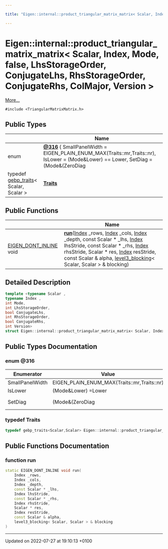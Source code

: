```yaml
---

title: "Eigen::internal::product_triangular_matrix_matrix< Scalar, Index, Mode, false, LhsStorageOrder, ConjugateLhs, RhsStorageOrder, ConjugateRhs, ColMajor, Version >"

---
```


# Eigen::internal::product_triangular_matrix_matrix< Scalar, Index, Mode, false, LhsStorageOrder, ConjugateLhs, RhsStorageOrder, ConjugateRhs, ColMajor, Version >



 [More...](#detailed-description)


`#include <TriangularMatrixMatrix.h>`

## Public Types

|                | Name           |
| -------------- | -------------- |
| enum| **[@316](http://example.org/classes/structeigen_1_1internal_1_1product__triangular__matrix__matrix_3_01scalar_00_01index_00_01mode_0bde1662b6cbb5d190c5c7a6b882ff905/#enum-@316)** { SmallPanelWidth = EIGEN_PLAIN_ENUM_MAX(Traits::mr,Traits::nr), IsLower = (Mode&Lower) == Lower, SetDiag = (Mode&(ZeroDiag|UnitDiag)) ? 0 : 1} |
| typedef <a href="http://example.org/classes/classeigen_1_1internal_1_1gebp__traits/">gebp_traits</a>< Scalar, Scalar > | **[Traits](http://example.org/classes/structeigen_1_1internal_1_1product__triangular__matrix__matrix_3_01scalar_00_01index_00_01mode_0bde1662b6cbb5d190c5c7a6b882ff905/#typedef-traits)**  |

## Public Functions

|                | Name           |
| -------------- | -------------- |
| <a href="http://example.org/files/macros_8h/#define-eigen-dont-inline">EIGEN_DONT_INLINE</a> void | **[run](http://example.org/classes/structeigen_1_1internal_1_1product__triangular__matrix__matrix_3_01scalar_00_01index_00_01mode_0bde1662b6cbb5d190c5c7a6b882ff905/#function-run)**(<a href="http://example.org/namespaces/namespaceeigen/#typedef-index">Index</a> _rows, <a href="http://example.org/namespaces/namespaceeigen/#typedef-index">Index</a> _cols, <a href="http://example.org/namespaces/namespaceeigen/#typedef-index">Index</a> _depth, const Scalar * _lhs, <a href="http://example.org/namespaces/namespaceeigen/#typedef-index">Index</a> lhsStride, const Scalar * _rhs, <a href="http://example.org/namespaces/namespaceeigen/#typedef-index">Index</a> rhsStride, Scalar * res, <a href="http://example.org/namespaces/namespaceeigen/#typedef-index">Index</a> resStride, const Scalar & alpha, <a href="http://example.org/classes/classeigen_1_1internal_1_1level3__blocking/">level3_blocking</a>< Scalar, Scalar > & blocking) |

## Detailed Description

```cpp
template <typename Scalar ,
typename Index ,
int Mode,
int LhsStorageOrder,
bool ConjugateLhs,
int RhsStorageOrder,
bool ConjugateRhs,
int Version>
struct Eigen::internal::product_triangular_matrix_matrix< Scalar, Index, Mode, false, LhsStorageOrder, ConjugateLhs, RhsStorageOrder, ConjugateRhs, ColMajor, Version >;
```

## Public Types Documentation

### enum @316

| Enumerator | Value | Description |
| ---------- | ----- | ----------- |
| SmallPanelWidth | EIGEN_PLAIN_ENUM_MAX(Traits::mr,Traits::nr)|   |
| IsLower | (Mode&Lower) =Lower|   |
| SetDiag | (Mode&(ZeroDiag|UnitDiag)) ? 0 : 1|   |




### typedef Traits

```cpp
typedef gebp_traits<Scalar,Scalar> Eigen::internal::product_triangular_matrix_matrix< Scalar, Index, Mode, false, LhsStorageOrder, ConjugateLhs, RhsStorageOrder, ConjugateRhs, ColMajor, Version >::Traits;
```


## Public Functions Documentation

### function run

```cpp
static EIGEN_DONT_INLINE void run(
    Index _rows,
    Index _cols,
    Index _depth,
    const Scalar * _lhs,
    Index lhsStride,
    const Scalar * _rhs,
    Index rhsStride,
    Scalar * res,
    Index resStride,
    const Scalar & alpha,
    level3_blocking< Scalar, Scalar > & blocking
)
```


-------------------------------

Updated on 2022-07-27 at 19:10:13 +0100
